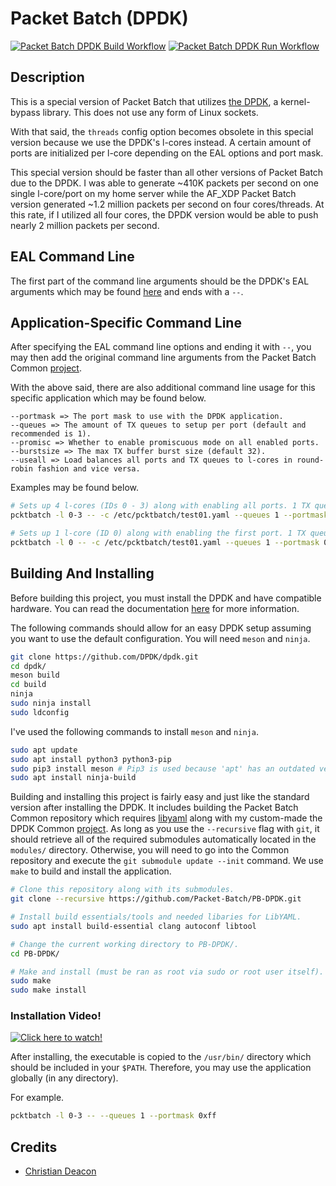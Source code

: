 # Packet Batch (DPDK)
[![Packet Batch DPDK Build Workflow](https://github.com/Packet-Batch/PB-DPDK/actions/workflows/build.yml/badge.svg)](https://github.com/Packet-Batch/PB-DPDK/actions/workflows/build.yml) [![Packet Batch DPDK Run Workflow](https://github.com/Packet-Batch/PB-DPDK/actions/workflows/run.yml/badge.svg)](https://github.com/Packet-Batch/PB-DPDK/actions/workflows/run.yml)

## Description
This is a special version of Packet Batch that utilizes [the DPDK](https://dpdk.org), a kernel-bypass library. This does not use any form of Linux sockets.

With that said, the `threads` config option becomes obsolete in this special version because we use the DPDK's l-cores instead. A certain amount of ports are initialized per l-core depending on the EAL options and port mask.

This special version should be faster than all other versions of Packet Batch due to the DPDK. I was able to generate ~410K packets per second on one single l-core/port on my home server while the AF_XDP Packet Batch version generated ~1.2 million packets per second on four cores/threads. At this rate, if I utilized all four cores, the DPDK version would be able to push nearly 2 million packets per second.

## EAL Command Line
The first part of the command line arguments should be the DPDK's EAL arguments which may be found [here](https://doc.dpdk.org/guides/linux_gsg/linux_eal_parameters.html) and ends with a `--`.

## Application-Specific Command Line
After specifying the EAL command line options and ending it with `--`, you may then add the original command line arguments from the Packet Batch Common [project](https://github.com/Packet-Batch/PB-Common).

With the above said, there are also additional command line usage for this specific application which may be found below.

```
--portmask => The port mask to use with the DPDK application.
--queues => The amount of TX queues to setup per port (default and recommended is 1).
--promisc => Whether to enable promiscuous mode on all enabled ports.
--burstsize => The max TX buffer burst size (default 32).
--useall => Load balances all ports and TX queues to l-cores in round-robin fashion and vice versa.
```

Examples may be found below.

```bash
# Sets up 4 l-cores (IDs 0 - 3) along with enabling all ports. 1 TX queue per port is initialized.
pcktbatch -l 0-3 -- -c /etc/pcktbatch/test01.yaml --queues 1 --portmask 0xff

# Sets up 1 l-core (ID 0) along with enabling the first port. 1 TX queue is initialized.
pcktbatch -l 0 -- -c /etc/pcktbatch/test01.yaml --queues 1 --portmask 0x01
```

## Building And Installing
Before building this project, you must install the DPDK and have compatible hardware. You can read the documentation [here](https://doc.dpdk.org/guides/linux_gsg/build_dpdk.html) for more information.

The following commands should allow for an easy DPDK setup assuming you want to use the default configuration. You will need `meson` and `ninja`.

```bash
git clone https://github.com/DPDK/dpdk.git
cd dpdk/
meson build
cd build
ninja
sudo ninja install
sudo ldconfig
```

I've used the following commands to install `meson` and `ninja`.

```bash
sudo apt update
sudo apt install python3 python3-pip
sudo pip3 install meson # Pip3 is used because 'apt' has an outdated version of Meson usually.
sudo apt install ninja-build
```

Building and installing this project is fairly easy and just like the standard version after installing the DPDK. It includes building the Packet Batch Common repository which requires [libyaml](https://github.com/yaml/libyaml) along with my custom-made the DPDK Common [project](https://github.com/gamemann/The-DPDK-Common). As long as you use the `--recursive` flag with `git`, it should retrieve all of the required submodules automatically located in the `modules/` directory. Otherwise, you will need to go into the Common repository and execute the `git submodule update --init` command. We use `make` to build and install the application.

```bash
# Clone this repository along with its submodules.
git clone --recursive https://github.com/Packet-Batch/PB-DPDK.git

# Install build essentials/tools and needed libaries for LibYAML.
sudo apt install build-essential clang autoconf libtool

# Change the current working directory to PB-DPDK/.
cd PB-DPDK/

# Make and install (must be ran as root via sudo or root user itself).
sudo make
sudo make install
```

### Installation Video!
[![Click here to watch!](https://i.imgur.com/F45FOus.jpeg)](https://www.youtube.com/watch?v=REopw-KzaK0)

After installing, the executable is copied to the `/usr/bin/` directory which should be included in your `$PATH`. Therefore, you may use the application globally (in any directory).

For example.

```bash
pcktbatch -l 0-3 -- --queues 1 --portmask 0xff
```

## Credits
* [Christian Deacon](https://github.com/gamemann)
